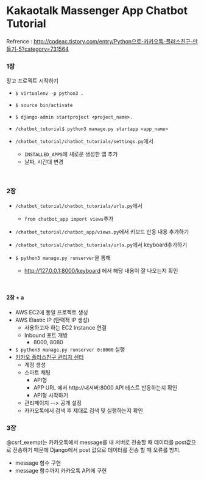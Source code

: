 # Kakaotalk Massenger App Chatbot Tutorial

Refrence : <http://codeac.tistory.com/entry/Python으로-카카오톡-플러스친구-만들기-5?category=731564>


### 1장

장고 프로젝트 시작하기

- `$ virtualenv -p python3 .`

- `$ source bin/activate`

- `$ django-admin startproject <project_name>.`

- `/chatbot_tutorial$ python3 manage.py startapp <app_name>`

- `/chatbot_tutorial/chatbot_tutorials/settings.py`에서
  - `INSTALLED_APPS`에 새로운 생성한 앱 추가
  - 날짜, 시간대 변경

<br>

### 2장

- `/chatbot_tutorial/chatbot_tutorials/urls.py`에서
  - `from chatbot_app import views`추가

- `/chatbot_tutorial/chatbot_app/views.py`에서 키보드 반응 내용 추가하기

- `/chatbot_tutorial/chatbot_tutorials/urls.py`에서 keyboard추가하기

- `$ python3 manage.py runserver`을 통해
  - http://127.0.0.1:8000/keyboard 에서 해당 내용이 잘 나오는지 확인

<br>

#### 2장 + a

- AWS EC2에 동일 프로젝트 생성
- AWS Elastic IP (탄력적 IP 생성)
  - 사용하고자 하는 EC2 Instance 연결
  - Inbound 포트 개방
    - 8000, 8080
- `$ python3 manage.py runserver 0:8000` 실행
- [카카오 플러스친구 관리자 센터](https://center-pf.kakao.com)
  - 계정 생성
  - 스마트 채팅
    - API형
    - APP URL 에서 http://내서버:8000 API 테스트 반응하는지 확인
    - API형 시작하기
  - 관리페이지 --> 공개 설정
  - 카카오톡에서 검색 후 제대로 검색 및 실행하는지 확인

### 3장

@csrf_exempt는 카카오톡에서 message를 내 서버로 전송할 때 데이터를 post값으로 전송하기 때문에 Django에서 post 값으로 데이터를 전송 할 때 오류를 방지.

- message 함수 구현
- message 함수까지 카카오톡 API에 구현
